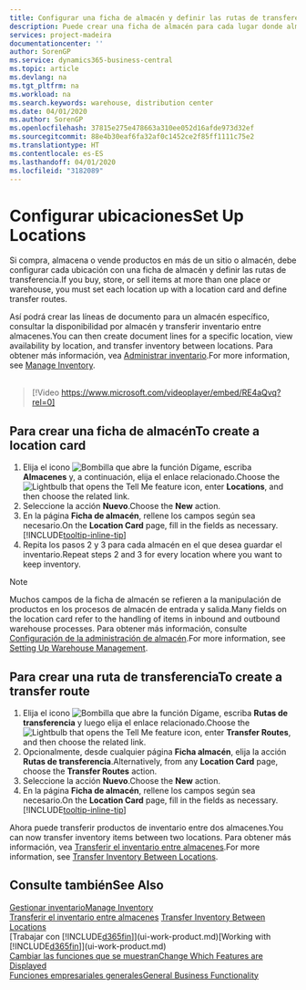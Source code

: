 ```yaml
---
title: Configurar una ficha de almacén y definir las rutas de transferencia | Documentos de Microsoft
description: Puede crear una ficha de almacén para cada lugar donde almacene productos de inventario, por ejemplo, un almacén o un centro de distribución, y configurar rutas para transferir los productos entre almacenes.
services: project-madeira
documentationcenter: ''
author: SorenGP
ms.service: dynamics365-business-central
ms.topic: article
ms.devlang: na
ms.tgt_pltfrm: na
ms.workload: na
ms.search.keywords: warehouse, distribution center
ms.date: 04/01/2020
ms.author: SorenGP
ms.openlocfilehash: 37815e275e478663a310ee052d16afde973d32ef
ms.sourcegitcommit: 88e4b30eaf6fa32af0c1452ce2f85ff1111c75e2
ms.translationtype: HT
ms.contentlocale: es-ES
ms.lasthandoff: 04/01/2020
ms.locfileid: "3182089"
---
```

# <a name="set-up-locations"></a><span data-ttu-id="72be0-103">Configurar ubicaciones</span><span class="sxs-lookup"><span data-stu-id="72be0-103">Set Up Locations</span></span>
<span data-ttu-id="72be0-104">Si compra, almacena o vende productos en más de un sitio o almacén, debe configurar cada ubicación con una ficha de almacén y definir las rutas de transferencia.</span><span class="sxs-lookup"><span data-stu-id="72be0-104">If you buy, store, or sell items at more than one place or warehouse, you must set each location up with a location card and define transfer routes.</span></span>

<span data-ttu-id="72be0-105">Así podrá crear las líneas de documento para un almacén específico, consultar la disponibilidad por almacén y transferir inventario entre almacenes.</span><span class="sxs-lookup"><span data-stu-id="72be0-105">You can then create document lines for a specific location, view availability by location, and transfer inventory between locations.</span></span> <span data-ttu-id="72be0-106">Para obtener más información, vea [Administrar inventario](inventory-manage-inventory.md).</span><span class="sxs-lookup"><span data-stu-id="72be0-106">For more information, see [Manage Inventory](inventory-manage-inventory.md).</span></span>
<br><br>  
  
> [!Video https://www.microsoft.com/videoplayer/embed/RE4aQvq?rel=0]

## <a name="to-create-a-location-card"></a><span data-ttu-id="72be0-107">Para crear una ficha de almacén</span><span class="sxs-lookup"><span data-stu-id="72be0-107">To create a location card</span></span>
1. <span data-ttu-id="72be0-108">Elija el icono ![Bombilla que abre la función Dígame](media/ui-search/search_small.png "Dígame qué desea hacer"), escriba **Almacenes** y, a continuación, elija el enlace relacionado.</span><span class="sxs-lookup"><span data-stu-id="72be0-108">Choose the ![Lightbulb that opens the Tell Me feature](media/ui-search/search_small.png "Tell me what you want to do") icon, enter **Locations**, and then choose the related link.</span></span>
2. <span data-ttu-id="72be0-109">Seleccione la acción **Nuevo**.</span><span class="sxs-lookup"><span data-stu-id="72be0-109">Choose the **New** action.</span></span>
3. <span data-ttu-id="72be0-110">En la página **Ficha de almacén**, rellene los campos según sea necesario.</span><span class="sxs-lookup"><span data-stu-id="72be0-110">On the **Location Card** page, fill in the fields as necessary.</span></span> [!INCLUDE[tooltip-inline-tip](includes/tooltip-inline-tip_md.md)]
4. <span data-ttu-id="72be0-111">Repita los pasos 2 y 3 para cada almacén en el que desea guardar el inventario.</span><span class="sxs-lookup"><span data-stu-id="72be0-111">Repeat steps 2 and 3 for every location where you want to keep inventory.</span></span>

> [!NOTE]  
> <span data-ttu-id="72be0-112">Muchos campos de la ficha de almacén se refieren a la manipulación de productos en los procesos de almacén de entrada y salida.</span><span class="sxs-lookup"><span data-stu-id="72be0-112">Many fields on the location card refer to the handling of items in inbound and outbound warehouse processes.</span></span> <span data-ttu-id="72be0-113">Para obtener más información, consulte [Configuración de la administración de almacén](warehouse-setup-warehouse.md).</span><span class="sxs-lookup"><span data-stu-id="72be0-113">For more information, see [Setting Up Warehouse Management](warehouse-setup-warehouse.md).</span></span>

## <a name="to-create-a-transfer-route"></a><span data-ttu-id="72be0-114">Para crear una ruta de transferencia</span><span class="sxs-lookup"><span data-stu-id="72be0-114">To create a transfer route</span></span>
1. <span data-ttu-id="72be0-115">Elija el icono ![Bombilla que abre la función Dígame](media/ui-search/search_small.png "Dígame qué desea hacer"), escriba **Rutas de transferencia** y luego elija el enlace relacionado.</span><span class="sxs-lookup"><span data-stu-id="72be0-115">Choose the ![Lightbulb that opens the Tell Me feature](media/ui-search/search_small.png "Tell me what you want to do") icon, enter **Transfer Routes**, and then choose the related link.</span></span>
2. <span data-ttu-id="72be0-116">Opcionalmente, desde cualquier página **Ficha almacén**, elija la acción **Rutas de transferencia**.</span><span class="sxs-lookup"><span data-stu-id="72be0-116">Alternatively, from any **Location Card** page, choose the **Transfer Routes** action.</span></span>
3. <span data-ttu-id="72be0-117">Seleccione la acción **Nuevo**.</span><span class="sxs-lookup"><span data-stu-id="72be0-117">Choose the **New** action.</span></span>
4. <span data-ttu-id="72be0-118">En la página **Ficha de almacén**, rellene los campos según sea necesario.</span><span class="sxs-lookup"><span data-stu-id="72be0-118">On the **Location Card** page, fill in the fields as necessary.</span></span> [!INCLUDE[tooltip-inline-tip](includes/tooltip-inline-tip_md.md)]

<span data-ttu-id="72be0-119">Ahora puede transferir productos de inventario entre dos almacenes.</span><span class="sxs-lookup"><span data-stu-id="72be0-119">You can now transfer inventory items between two locations.</span></span> <span data-ttu-id="72be0-120">Para obtener más información, vea [Transferir el inventario entre almacenes](inventory-how-transfer-between-locations.md).</span><span class="sxs-lookup"><span data-stu-id="72be0-120">For more information, see [Transfer Inventory Between Locations](inventory-how-transfer-between-locations.md).</span></span>    

## <a name="see-also"></a><span data-ttu-id="72be0-121">Consulte también</span><span class="sxs-lookup"><span data-stu-id="72be0-121">See Also</span></span>
[<span data-ttu-id="72be0-122">Gestionar inventario</span><span class="sxs-lookup"><span data-stu-id="72be0-122">Manage Inventory</span></span>](inventory-manage-inventory.md)  
<span data-ttu-id="72be0-123">[Transferir el inventario entre almacenes](inventory-how-transfer-between-locations.md)  </span><span class="sxs-lookup"><span data-stu-id="72be0-123">[Transfer Inventory Between Locations](inventory-how-transfer-between-locations.md)  </span></span>  
<span data-ttu-id="72be0-124">[Trabajar con [!INCLUDE[d365fin](includes/d365fin_md.md)]](ui-work-product.md)</span><span class="sxs-lookup"><span data-stu-id="72be0-124">[Working with [!INCLUDE[d365fin](includes/d365fin_md.md)]](ui-work-product.md)</span></span>  
[<span data-ttu-id="72be0-125">Cambiar las funciones que se muestran</span><span class="sxs-lookup"><span data-stu-id="72be0-125">Change Which Features are Displayed</span></span>](ui-experiences.md)  
[<span data-ttu-id="72be0-126">Funciones empresariales generales</span><span class="sxs-lookup"><span data-stu-id="72be0-126">General Business Functionality</span></span>](ui-across-business-areas.md)
